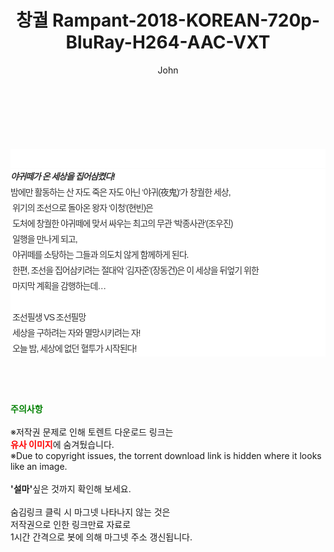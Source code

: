 ﻿---
layout: post
title:  "창궐 Rampant-2018-KOREAN-720p-BluRay-H264-AAC-VXT"
author: John
categories: [ 영화 ]
tags: [  ]
image:  
description: "창궐 Rampant-2018-KOREAN-720p-BluRay-H264-AAC-VXT torrent 정보 공유"
toc: true
toc_sticky: true
---

<br>
<div class="view-img">
<a class="view_image" href="https://torrentmobile59.com/bbs/view_image.php?fn=%2Fdata%2Ffile%2Fmovie%2F1040166538_5iYCoN8n_e1179e3ce95101b7a48c35ae0b4add514e3ab60b.jpg" target="_blank"><img alt="" class="img-tag" content="https://torrentmobile59.com/data/file/movie/1040166538_5iYCoN8n_e1179e3ce95101b7a48c35ae0b4add514e3ab60b.jpg" itemprop="image" src="https://torrentmobile59.com/data/file/movie/1040166538_5iYCoN8n_e1179e3ce95101b7a48c35ae0b4add514e3ab60b.jpg"/></a></div><div class="view-content" itemprop="description">
<p><br/></p><div class="title_area" style="margin:0px 0px 9px;padding:0px;list-style:none;font-size:12px;font-family:'나눔고딕', NanumGothic, '돋움', Dotum, Helvetica, 'AppleSDGothicNeo-Medium', AppleGothic, sans-serif;height:30px;float:none;background-color:rgb(255,255,255);"><h4 class="h_story" style="margin:5px 10px 0px 0px;padding:0px;list-style:none;font-size:12px;font-family:'돋움', sans-serif;height:18px;width:49px;background:url(&quot;https://ssl.pstatic.net/static/movie/2020/10/h_tx_sp5.png&quot;) no-repeat 0px -17px;float:left;"><strong class="blind" style="margin:0px;padding:0px;list-style:none;font-size:0px;font-family:inherit;color:inherit;width:1px;height:1px;line-height:0;">줄거리</strong></h4></div><h5 class="h_tx_story" style="margin:-7px 0px 1px;padding:0px;list-style:none;font-size:14px;font-family:'나눔고딕', NanumGothic, Helvetica, sans-serif;color:rgb(51,51,51);background-image:url(&quot;https://ssl.pstatic.net/static/movie/2014/01/blank.gif&quot;);letter-spacing:-1px;line-height:25px;background-color:rgb(255,255,255);">야귀떼가 온 세상을 집어삼켰다!</h5><p class="con_tx" style="margin-top:-1px;margin-bottom:-6px;list-style:none;font-size:14px;font-family:'나눔고딕', NanumGothic, '돋움', Dotum, Helvetica, 'AppleSDGothicNeo-Medium', AppleGothic, sans-serif;color:rgb(51,51,51);background-image:url(&quot;https://ssl.pstatic.net/static/movie/2014/01/blank.gif&quot;);letter-spacing:-1px;line-height:25px;background-color:rgb(255,255,255);">밤에만 활동하는 산 자도 죽은 자도 아닌 ‘야귀(夜鬼)‘가 창궐한 세상,<br style="list-style:none;font-size:12px;font-family:'돋움', sans-serif;color:rgb(0,0,0);"/> 위기의 조선으로 돌아온 왕자 ‘이청’(현빈)은<br style="list-style:none;font-size:12px;font-family:'돋움', sans-serif;color:rgb(0,0,0);"/> 도처에 창궐한 야귀떼에 맞서 싸우는 최고의 무관 ‘박종사관’(조우진)<br style="list-style:none;font-size:12px;font-family:'돋움', sans-serif;color:rgb(0,0,0);"/> 일행을 만나게 되고,<br style="list-style:none;font-size:12px;font-family:'돋움', sans-serif;color:rgb(0,0,0);"/> 야귀떼를 소탕하는 그들과 의도치 않게 함께하게 된다.<br style="list-style:none;font-size:12px;font-family:'돋움', sans-serif;color:rgb(0,0,0);"/> 한편, 조선을 집어삼키려는 절대악 ‘김자준’(장동건)은 이 세상을 뒤엎기 위한<br style="list-style:none;font-size:12px;font-family:'돋움', sans-serif;color:rgb(0,0,0);"/> 마지막 계획을 감행하는데…<br style="list-style:none;font-size:12px;font-family:'돋움', sans-serif;color:rgb(0,0,0);"/> <br style="list-style:none;font-size:12px;font-family:'돋움', sans-serif;color:rgb(0,0,0);"/> 조선필생 VS 조선필망<br style="list-style:none;font-size:12px;font-family:'돋움', sans-serif;color:rgb(0,0,0);"/> 세상을 구하려는 자와 멸망시키려는 자!<br style="list-style:none;font-size:12px;font-family:'돋움', sans-serif;color:rgb(0,0,0);"/> 오늘 밤, 세상에 없던 혈투가 시작된다!</p> </div>
    
<br><br><br>
<p data-ke-size="size16"><b><span style="color: green;">주의사항</span></b><br /><br />※저작권 문제로 인해 토렌트 다운로드 링크는<br /><b><span style="color: red;">유사 이미지</span></b>에 숨겨뒀습니다.<br />※Due to copyright issues, the torrent download link is hidden where it looks like an image.<br /><br /><b>'설마'</b>싶은 것까지 확인해 보세요.<br /><br />숨김링크 클릭 시 마그넷 나타나지 않는 것은<br />저작권으로 인한 링크만료 자료로<br />1시간 간격으로 봇에 의해 마그넷 주소 갱신됩니다.</p>
